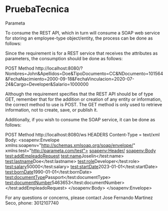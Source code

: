 # PruebaTecnica
Parameta

To consume the REST API, which in turn will consume a SOAP web service for storing an employee-type object/entity, the process can be done as follows:

Since the requirement is for a REST service that receives the attributes as parameters, the consumption should be done as follows:

POST Method
http://localhost:8080/?Nombres=John&Apellidos=Doe&TipoDocumento=CC&NDocumento=101564&FechaNacimiento=2000-09-18&FechaVinculacion=2020-07-24&Cargo=Developer&Salario=1000000

Although the requirement specifies that the REST API should be of type GET, remember that for the addition or creation of any entity or information, the correct method to use is POST. The GET method is only used to retrieve information, not to create, save, or publish it.

Additionally, if you wish to consume the SOAP service, it can be done as follows:

POST Method
http://localhost:8080/ws
HEADERS
Content-Type = text/xml
Body:
   <soapenv:Envelope xmlns:soapenv="http://schemas.xmlsoap.org/soap/envelope/" xmlns:test="http://parameta.com/test">
   <soapenv:Header/>
   <soapenv:Body>
      <test:addEmpleadoRequest>
         <test:name>Joselin</test:name>
         <test:lastname>Doe</test:lastname>
         <test:role>Developer</test:role>
         <test:salary>50000</test:salary>
         <test:startDate>2023-01-01</test:startDate>
         <test:bornDate>1990-01-01</test:bornDate>
         <test:documentType>Passport</test:documentType>
         <test:documentNumber>5463653</test:documentNumber>
      </test:addEmpleadoRequest>
   </soapenv:Body>
</soapenv:Envelope>


For any questions or concerns, please contact Jose Fernando Martinez Seco, phone: 3012107740
